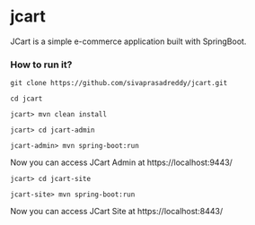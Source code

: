 # jcart
JCart is a simple e-commerce application built with SpringBoot.

### How to run it?

`git clone https://github.com/sivaprasadreddy/jcart.git`

`cd jcart`

`jcart> mvn clean install`

`jcart> cd jcart-admin`

`jcart-admin> mvn spring-boot:run`

Now you can access JCart Admin at https://localhost:9443/ 


`jcart> cd jcart-site`

`jcart-site> mvn spring-boot:run`

Now you can access JCart Site at https://localhost:8443/ 
